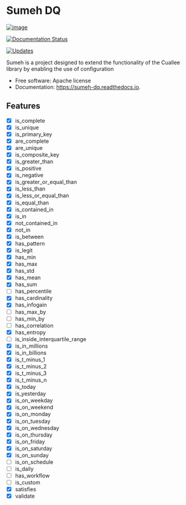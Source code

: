 # Sumeh DQ

[![image](https://img.shields.io/pypi/v/sumeh_dq.svg)](https://pypi.python.org/pypi/sumeh_dq)

[![Documentation Status](https://readthedocs.org/projects/sumeh-dq/badge/?version=latest)](https://sumeh-dq.readthedocs.io/en/latest/?version=latest)

[![Updates](https://pyup.io/repos/github/maltzsama/sumeh_dq/shield.svg)](https://pyup.io/repos/github/maltzsama/sumeh_dq/)

Sumeh is a project designed to extend the functionality of the Cuallee
library by enabling the use of configuration

-   Free software: Apache license
-   Documentation: <https://sumeh-dq.readthedocs.io>.

## Features

-   [x] is_complete
-   [x] is_unique
-   [x] is_primary_key
-   [x] are_complete
-   [x] are_unique
-   [x] is_composite_key
-   [x] is_greater_than
-   [x] is_positive
-   [x] is_negative
-   [x] is_greater_or_equal_than
-   [x] is_less_than
-   [x] is_less_or_equal_than
-   [x] is_equal_than
-   [x] is_contained_in
-   [x] is_in
-   [x] not_contained_in
-   [x] not_in
-   [x] is_between
-   [x] has_pattern
-   [x] is_legit
-   [x] has_min
-   [x] has_max
-   [x] has_std
-   [x] has_mean
-   [x] has_sum
-   [ ] has_percentile
-   [x] has_cardinality
-   [x] has_infogain
-   [ ] has_max_by
-   [ ] has_min_by
-   [ ] has_correlation
-   [x] has_entropy
-   [ ] is_inside_interquartile_range
-   [x] is_in_millions
-   [x] is_in_billions
-   [x] is_t_minus_1
-   [x] is_t_minus_2
-   [x] is_t_minus_3
-   [x] is_t_minus_n
-   [x] is_today
-   [x] is_yesterday
-   [x] is_on_weekday
-   [x] is_on_weekend
-   [x] is_on_monday
-   [x] is_on_tuesday
-   [x] is_on_wednesday
-   [x] is_on_thursday
-   [x] is_on_friday
-   [x] is_on_saturday
-   [x] is_on_sunday
-   [ ] is_on_schedule
-   [ ] is_daily
-   [ ] has_workflow
-   [ ] is_custom
-   [x] satisfies
-   [x] validate
